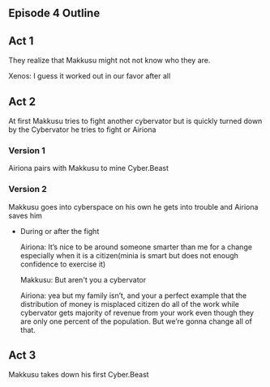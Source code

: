## Episode 4 Outline
## Act 1
They realize that Makkusu might not not know who they are.

Xenos: I guess it worked out in our favor after all

## Act 2
At first Makkusu tries to fight another cybervator but is quickly turned down by the Cybervator he tries to fight or Airiona
### Version 1
Airiona pairs with Makkusu to mine Cyber.Beast
### Version 2
Makkusu goes into cyberspace on his own he gets into trouble and Airiona saves him

- During or after the fight

    Airiona: It’s nice to be around someone smarter than me for a change especially when it is a citizen(minia is smart but does not enough confidence to exercise it)
            
    Makkusu: But aren't you a cybervator

    Airiona: yea but my family isn’t, and your a perfect example that the distribution of money is misplaced citizen do all of the work while cybervator gets majority of revenue from your work even though they are only one percent of the population. But we’re gonna change all of that.
    
## Act 3
Makkusu takes down his first Cyber.Beast
